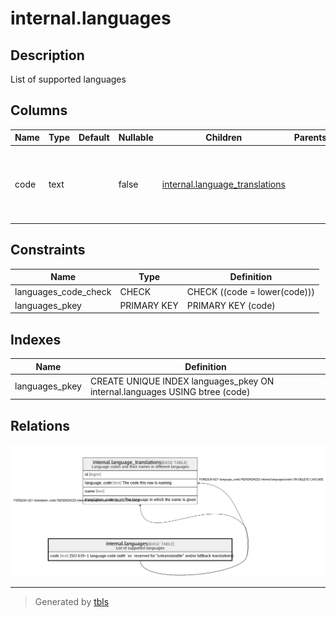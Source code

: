 # internal.languages

## Description

List of supported languages

## Columns

| Name | Type | Default | Nullable | Children | Parents | Comment |
| ---- | ---- | ------- | -------- | -------- | ------- | ------- |
| code | text |  | false | [internal.language_translations](internal.language_translations.md) |  | ISO 639-1 language code (with `xx` reserved for "untranslatable" and/or fallback translations) |

## Constraints

| Name | Type | Definition |
| ---- | ---- | ---------- |
| languages_code_check | CHECK | CHECK ((code = lower(code))) |
| languages_pkey | PRIMARY KEY | PRIMARY KEY (code) |

## Indexes

| Name | Definition |
| ---- | ---------- |
| languages_pkey | CREATE UNIQUE INDEX languages_pkey ON internal.languages USING btree (code) |

## Relations

![er](internal.languages.png)

---

> Generated by [tbls](https://github.com/k1LoW/tbls)
